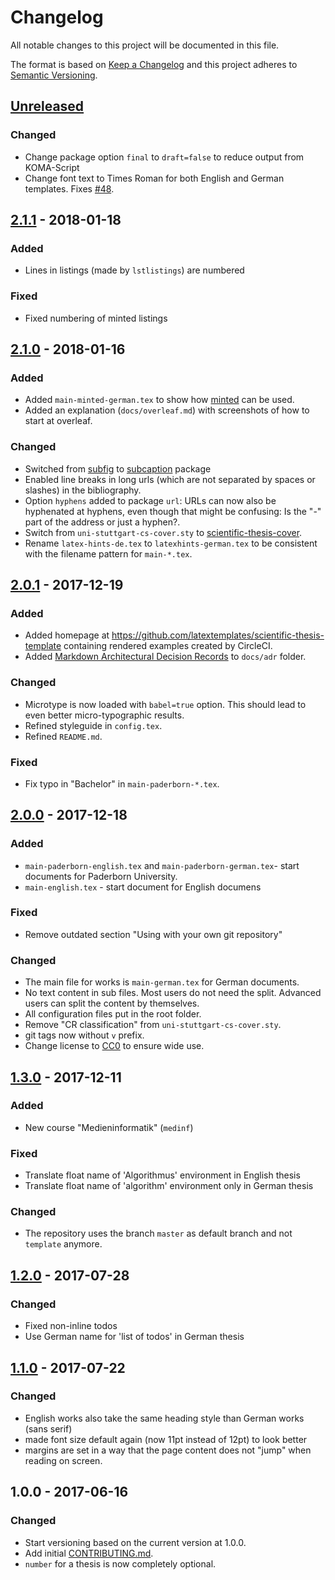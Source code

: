 # Changelog
All notable changes to this project will be documented in this file.

The format is based on [Keep a Changelog](http://keepachangelog.com/)
and this project adheres to [Semantic Versioning](http://semver.org/).

## [Unreleased]

### Changed
- Change package option `final` to `draft=false` to reduce output from KOMA-Script
- Change font text to Times Roman for both English and German templates. Fixes [#48](https://github.com/latextemplates/scientific-thesis-template/issues/48).

## [2.1.1] - 2018-01-18

### Added
- Lines in listings (made by `lstlistings`) are numbered

### Fixed
- Fixed numbering of minted listings

## [2.1.0] - 2018-01-16

### Added
- Added `main-minted-german.tex` to show how [minted](https://github.com/gpoore/minted) can be used.
- Added an explanation (`docs/overleaf.md`) with screenshots of how to start at overleaf.

### Changed
- Switched from [subfig](https://ctan.org/pkg/subfig) to [subcaption](https://ctan.org/pkg/subcaption) package
- Enabled line breaks in long urls (which are not separated by spaces or slashes) in the bibliography.
- Option `hyphens` added to package `url`: URLs can now also be hyphenated at hyphens, even though that might be confusing: Is the "-" part of the address or just a hyphen?.
- Switch from `uni-stuttgart-cs-cover.sty` to [scientific-thesis-cover](https://ctan.org/pkg/scientific-thesis-cover).
- Rename `latex-hints-de.tex` to `latexhints-german.tex` to be consistent with the filename pattern for `main-*.tex`.

## [2.0.1] - 2017-12-19

### Added
- Added homepage at <https://github.com/latextemplates/scientific-thesis-template> containing rendered examples created by CircleCI.
- Added [Markdown Architectural Decision Records](https://adr.github.io/madr/) to `docs/adr` folder.

### Changed
- Microtype is now loaded with `babel=true` option. This should lead to even better micro-typographic results.
- Refined styleguide in `config.tex`.
- Refined `README.md`.

### Fixed
- Fix typo in "Bachelor" in `main-paderborn-*.tex`.

## [2.0.0] - 2017-12-18

### Added
- `main-paderborn-english.tex` and `main-paderborn-german.tex`- start documents for Paderborn University.
- `main-english.tex` - start document for English documens

### Fixed
- Remove outdated section "Using with your own git repository"

### Changed
- The main file for works is `main-german.tex` for German documents.
- No text content in sub files. Most users do not need the split. Advanced users can split the content by themselves.
- All configuration files put in the root folder.
- Remove "CR classification" from `uni-stuttgart-cs-cover.sty`.
- git tags now without `v` prefix.
- Change license to [CC0](https://creativecommons.org/publicdomain/zero/1.0/) to ensure wide use.

## [1.3.0] - 2017-12-11

### Added
- New course "Medieninformatik" (`medinf`)

### Fixed
- Translate float name of 'Algorithmus' environment in English thesis
- Translate float name of 'algorithm' environment only in German thesis

### Changed
- The repository uses the branch `master` as default branch and not `template` anymore.

## [1.2.0] - 2017-07-28

### Changed

- Fixed non-inline todos
- Use German name for 'list of todos' in German thesis

## [1.1.0] - 2017-07-22

### Changed

- English works also take the same heading style than German works (sans serif)
- made font size default again (now 11pt instead of 12pt) to look better
- margins are set in a way that the page content does not "jump" when reading on screen.

## 1.0.0 - 2017-06-16

### Changed

- Start versioning based on the current version at 1.0.0.
- Add initial [CONTRIBUTING.md](CONTRIBUTING.md).
- `number` for a thesis is now completely optional.

[Unreleased]: https://github.com/latextemplates/scientific-thesis-template/compare/2.1.1...HEAD
[2.1.1]: https://github.com/latextemplates/scientific-thesis-template/compare/2.1.0...2.1.1
[2.1.0]: https://github.com/latextemplates/scientific-thesis-template/compare/2.0.1...2.1.0
[2.0.1]: https://github.com/latextemplates/scientific-thesis-template/compare/2.0.0...2.0.1
[2.0.0]: https://github.com/latextemplates/scientific-thesis-template/compare/v1.2.0...2.0.0
[1.3.0]: https://github.com/latextemplates/scientific-thesis-template/compare/v1.2.0...v1.3.0
[1.2.0]: https://github.com/latextemplates/scientific-thesis-template/compare/v1.1.0...v1.2.0
[1.1.0]: https://github.com/latextemplates/scientific-thesis-template/compare/v1.0.0...v1.1.0
